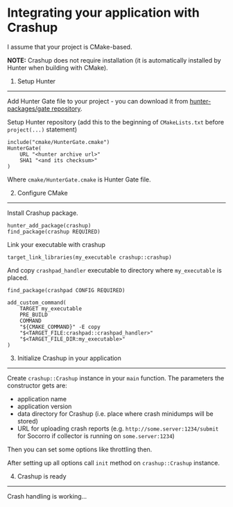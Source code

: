 Integrating your application with Crashup
=========================================

I assume that your project is CMake-based.

**NOTE:** Crashup does not require installation (it is automatically installed by Hunter when building with CMake).


1. Setup Hunter
---------------

Add Hunter Gate file to your project - you can download it from [hunter-packages/gate repository](https://github.com/hunter-packages/gate/tree/abd2dc7bac9df33a4c1aede579b2ed151c8115e2).


Setup Hunter repository (add this to the beginning of `CMakeLists.txt` before `project(...)` statement)

```
include("cmake/HunterGate.cmake")
HunterGate(
    URL "<hunter archive url>"
    SHA1 "<and its checksum>"
)
```

Where `cmake/HunterGate.cmake` is Hunter Gate file.


2. Configure CMake
------------------

Install Crashup package.

```
hunter_add_package(crashup)
find_package(crashup REQUIRED)
```


Link your executable with crashup

```
target_link_libraries(my_executable crashup::crashup)
```


And copy `crashpad_handler` executable to directory where `my_executable` is placed.

```
find_package(crashpad CONFIG REQUIRED)

add_custom_command(
    TARGET my_executable
    PRE_BUILD
    COMMAND
    "${CMAKE_COMMAND}" -E copy
    "$<TARGET_FILE:crashpad::crashpad_handler>"
    "$<TARGET_FILE_DIR:my_executable>"
)
```


3. Initialize Crashup in your application
-----------------------------------------

Create `crashup::Crashup` instance in your `main` function.
The parameters the constructor gets are:
* application name
* application version
* data directory for Crashup (i.e. place where crash minidumps will be stored)
* URL for uploading crash reports (e.g. `http://some.server:1234/submit` for Socorro if collector is running on `some.server:1234`)

Then you can set some options like throttling then.

After setting up all options call `init` method on `crashup::Crashup` instance.

4. Crashup is ready
-------------------

Crash handling is working...
